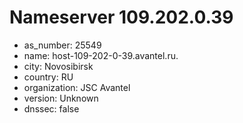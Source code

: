 # Nameserver 109.202.0.39

* as_number: 25549
* name: host-109-202-0-39.avantel.ru.
* city: Novosibirsk
* country: RU
* organization: JSC Avantel
* version: Unknown
* dnssec: false

